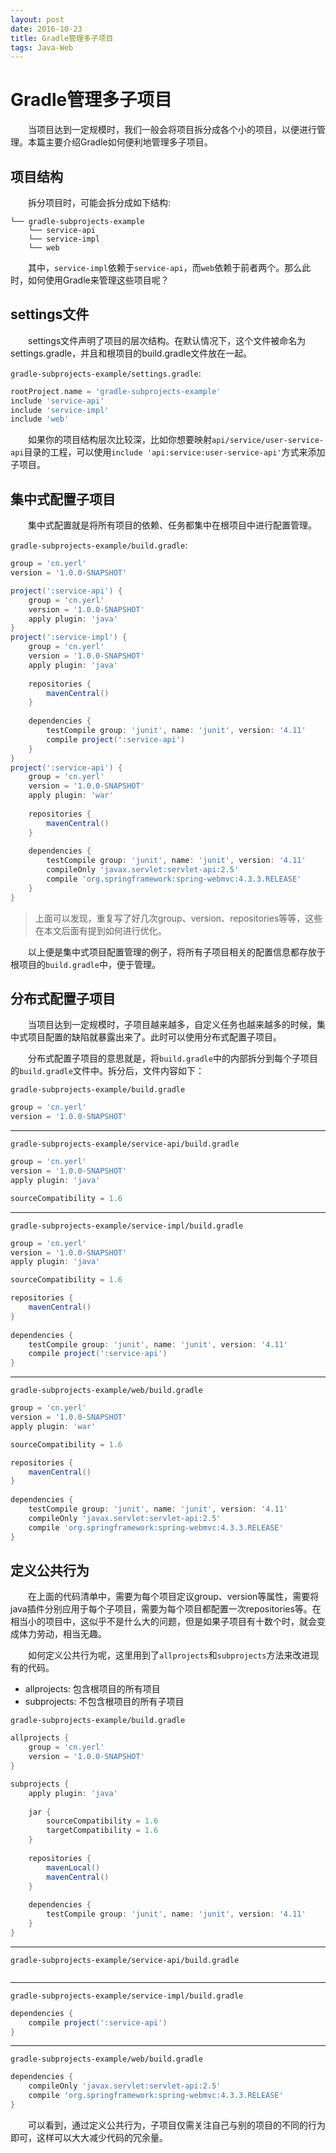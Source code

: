 ```yaml
---
layout: post
date: 2016-10-23
title: Gradle管理多子项目
tags: Java-Web
---
```


# Gradle管理多子项目
　　当项目达到一定规模时，我们一般会将项目拆分成各个小的项目，以便进行管理。本篇主要介绍Gradle如何便利地管理多子项目。

## 项目结构
　　拆分项目时，可能会拆分成如下结构:

```
└── gradle-subprojects-example
    └── service-api
    └── service-impl
    └── web
```

　　其中，`service-impl`依赖于`service-api`，而`web`依赖于前者两个。那么此时，如何使用Gradle来管理这些项目呢？

## settings文件
　　settings文件声明了项目的层次结构。在默认情况下，这个文件被命名为settings.gradle，并且和根项目的build.gradle文件放在一起。

`gradle-subprojects-example/settings.gradle`:

```groovy
rootProject.name = 'gradle-subprojects-example'
include 'service-api'
include 'service-impl'
include 'web'
```

　　如果你的项目结构层次比较深，比如你想要映射`api/service/user-service-api`目录的工程，可以使用`include 'api:service:user-service-api'`方式来添加子项目。

## 集中式配置子项目
　　集中式配置就是将所有项目的依赖、任务都集中在根项目中进行配置管理。

`gradle-subprojects-example/build.gradle`:

```groovy
group = 'cn.yerl'
version = '1.0.0-SNAPSHOT'

project(':service-api') {
    group = 'cn.yerl'
    version = '1.0.0-SNAPSHOT'
    apply plugin: 'java'
}
project(':service-impl') {
    group = 'cn.yerl'
    version = '1.0.0-SNAPSHOT'
    apply plugin: 'java'
    
    repositories {
        mavenCentral()
    }
    
    dependencies {
        testCompile group: 'junit', name: 'junit', version: '4.11'
        compile project(':service-api')
    }
}
project(':service-api') {
    group = 'cn.yerl'
    version = '1.0.0-SNAPSHOT'
    apply plugin: 'war'
    
    repositories {
        mavenCentral()
    }
    
    dependencies {
        testCompile group: 'junit', name: 'junit', version: '4.11'
        compileOnly 'javax.servlet:servlet-api:2.5'
        compile 'org.springframework:spring-webmvc:4.3.3.RELEASE'
    }
}
```
> 上面可以发现，重复写了好几次group、version、repositories等等，这些在本文后面有提到如何进行优化。

　　以上便是集中式项目配置管理的例子，将所有子项目相关的配置信息都存放于根项目的`build.gradle`中，便于管理。
## 分布式配置子项目
　　当项目达到一定规模时，子项目越来越多，自定义任务也越来越多的时候，集中式项目配置的缺陷就暴露出来了。此时可以使用分布式配置子项目。

　　分布式配置子项目的意思就是，将`build.gradle`中的内部拆分到每个子项目的`build.gradle`文件中。拆分后，文件内容如下：

`gradle-subprojects-example/build.gradle`

```groovy
group = 'cn.yerl'
version = '1.0.0-SNAPSHOT'
```
---

`gradle-subprojects-example/service-api/build.gradle`

```groovy
group = 'cn.yerl'
version = '1.0.0-SNAPSHOT'
apply plugin: 'java'

sourceCompatibility = 1.6
```
---

`gradle-subprojects-example/service-impl/build.gradle`

```groovy
group = 'cn.yerl'
version = '1.0.0-SNAPSHOT'
apply plugin: 'java'

sourceCompatibility = 1.6

repositories {
    mavenCentral()
}
    
dependencies {
    testCompile group: 'junit', name: 'junit', version: '4.11'
    compile project(':service-api')
}
```
---

`gradle-subprojects-example/web/build.gradle`

```groovy
group = 'cn.yerl'
version = '1.0.0-SNAPSHOT'
apply plugin: 'war'

sourceCompatibility = 1.6

repositories {
    mavenCentral()
}
    
dependencies {
    testCompile group: 'junit', name: 'junit', version: '4.11'
    compileOnly 'javax.servlet:servlet-api:2.5'
    compile 'org.springframework:spring-webmvc:4.3.3.RELEASE'
}
```

## 定义公共行为
　　在上面的代码清单中，需要为每个项目定议group、version等属性，需要将java插件分别应用于每个子项目，需要为每个项目都配置一次repositories等。在相当小的项目中，这似乎不是什么大的问题，但是如果子项目有十数个时，就会变成体力劳动，相当无趣。

　　如何定义公共行为呢，这里用到了`allprojects`和`subprojects`方法来改进现有的代码。

- allprojects: 包含根项目的所有项目
- subprojects: 不包含根项目的所有子项目

`gradle-subprojects-example/build.gradle`

```groovy
allprojects {
    group = 'cn.yerl'
    version = '1.0.0-SNAPSHOT'
}

subprojects {
    apply plugin: 'java'
    
    jar {
        sourceCompatibility = 1.6
        targetCompatibility = 1.6
    }
    
    repositories {
        mavenLocal()
        mavenCentral()
    }
    
    dependencies {
        testCompile group: 'junit', name: 'junit', version: '4.11'
    }
}
```
---

`gradle-subprojects-example/service-api/build.gradle`

```groovy
```
---

`gradle-subprojects-example/service-impl/build.gradle`

```groovy
dependencies {
    compile project(':service-api')
}
```
---

`gradle-subprojects-example/web/build.gradle`

```groovy
dependencies {
    compileOnly 'javax.servlet:servlet-api:2.5'
    compile 'org.springframework:spring-webmvc:4.3.3.RELEASE'
}
```

　　可以看到，通过定义公共行为，子项目仅需关注自己与别的项目的不同的行为即可，这样可以大大减少代码的冗余量。